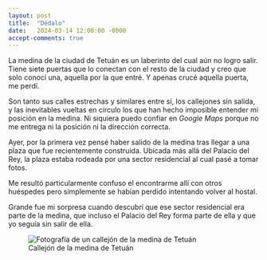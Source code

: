 ```yaml
---
layout: post
title:  "Dédalo"
date:   2024-03-14 12:00:00 -0000
accept-comments: true
---
```

La medina de la ciudad de Tetuán es un laberinto del cual aún no logro salir. Tiene siete puertas que lo conectan con el resto de la ciudad y creo que solo conocí una, aquella por la que entré. Y apenas crucé aquella puerta, me perdí.

Son tanto sus calles estrechas y similares entre sí, los callejones sin salida, y las inevitables vueltas en círculo los que han hecho imposible entender mi posición en la medina. Ni siquiera puedo confiar en *Google Maps* porque no me entrega ni la posición ni la dirección correcta.

Ayer, por la primera vez pensé haber salido de la medina tras llegar a una plaza que fue recientemente construida. Ubicada más allá del Palacio del Rey, la plaza estaba rodeada por una sector residencial al cual pasé a tomar fotos. 

Me resultó particularmente confuso el encontrarme allí con otros huéspedes pero simplemente se habían perdido intentando volver al hostal.

Grande fue mi sorpresa cuando descubrí que ese sector residencial era parte de la medina, que incluso el Palacio del Rey forma parte de ella y que yo seguía sin salir de ella.

<figure>
<img src="{{ site.baseurl }}/assets/images/marruecos1.jpg" alt="Fotografía de un callejón de la medina de Tetuán"/>
<figcaption>Callejón de la medina de Tetuán</figcaption>
</figure>
